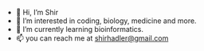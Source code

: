 - 👋 Hi, I’m Shir
- 👀 I’m interested in coding, biology, medicine and more.
- 🌱 I’m currently learning bioinformatics.
- 📫 you can reach me at shirhadler@gmail.com

<!---
I-am-Shir/I-am-Shir is a ✨ special ✨ repository because its `README.md` (this file) appears on your GitHub profile.
You can click the Preview link to take a look at your changes.
--->
